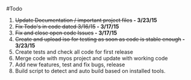 #Todo

1. <del>Update Documentation / important project files</del><b> - 3/23/15</b>
2. <del>Fix Todo's in code dated 3/16/15</del><b> - 3/17/15</b>
3. <del>Fix and close open code Issues</del><b> - 3/17/15</b>
4. <del>Create and upload iso for testing as soon as code is stable enough</del><b> - 3/23/15</b> 
5. Create tests and check all code for first release
6. Merge code with myos project and update with working code
7. Add new features, test and fix bugs, release
8. Build script to detect and auto build based on installed tools.
